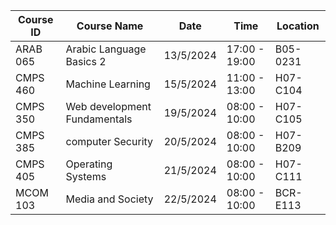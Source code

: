 
| Course ID | Course Name                  | Date      | Time          | Location |
| --------- | ---------------------------- | --------- | ------------- | -------- |
| ARAB 065  | Arabic Language Basics 2     | 13/5/2024 | 17:00 - 19:00 | B05-0231 |
| CMPS 460  | Machine Learning             | 15/5/2024 | 11:00 - 13:00 | H07-C104 |
| CMPS 350  | Web development Fundamentals | 19/5/2024 | 08:00 - 10:00 | H07-C105 |
| CMPS 385  | computer Security            | 20/5/2024 | 08:00 - 10:00 | H07-B209 |
| CMPS 405  | Operating Systems            | 21/5/2024 | 08:00 - 10:00 | H07-C111 |
| MCOM 103  | Media and Society            | 22/5/2024 | 08:00 - 10:00 | BCR-E113 |
